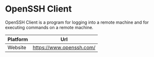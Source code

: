 # OpenSSH Client

OpenSSH Client is a program for logging into a remote machine and for executing commands on a remote machine.

| Platform | Url                                                              |
|----------|------------------------------------------------------------------|
| Website  | https://www.openssh.com/                                         |
